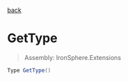 ﻿

[back](/IronSphere.Extensions/types/DisposableExtension)

# GetType

> Assembly: IronSphere.Extensions

```csharp
Type GetType()
```



 